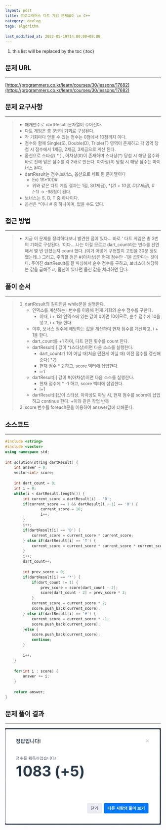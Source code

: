 ```yaml
---
layout: post
title: 프로그래머스 다트 게임 문제풀이 in C++
category: devlog
tags: algorithm

last_modified_at: 2022-05-19T14:00:00+09:00
---
```


1. this list will be replaced by the toc
{:toc}

## 문제 URL
---
[https://programmers.co.kr/learn/courses/30/lessons/17682](https://programmers.co.kr/learn/courses/30/lessons/17682)

## 문제 요구사항
---
> + 매개변수로 dartResult 문자열이 주어진다.
> + 다트 게임은 총 3번의 기회로 구성된다.
> + 각 기회마다 얻을 수 있는 점수는 0점에서 10점까지 이다.
> + 점수와 함께 Single(S), Double(D), Triple(T) 영역이 존재하고 각 영역 당첨 시 점수에서 1제곱, 2제곱, 3제곱으로 계산 된다.
> + 옵션으로 스타상(  *  ) , 아차상(#)이 존재하며 스타상(*) 당첨 시 해당 점수와 바로 전에 얻은 점수를 각 2배로 만든다. 아차상(#) 당첨 시 해당 점수는 마이너스 된다.
> + dartResult는 점수,보너스, 옵션으로 세트 된 문자열이다
>     + Ex) 1S*10D#
>     + 위와 같은 다트 게임 결과는 1점, S(1제곱), *(*2) + 10점, D(2제곱), #(*-1) -> -98점이 된다.
>  + 보너스는 S, D, T 중 하나이다.
> + 옵선은 *이나 # 중 하나이며, 없을 수도 있다.

## 접근 방법
---
> + 지금 이 문제를 정리하다보니 발견한 점이 있다... 바로 ' 다트 게임은 총 3번의 기회로 구성된다. '이다....나는 이걸 모르고 dart_count라는 변수를 선언해서 몇 번 던졌는지 count 했다..(이거 어떻게 구현할지 고민을 30분 정도 했는데..) 그리고, 주의할 점은 #(아차상)은 현재 점수만 -1을 곱한다는 것이다. 주어진 dartResult를 잘 파싱해서 순수 점수를 구하고, 보너스에 해당하는 값을 곱해주고, 옵션이 있다면 옵션 값을 처리하면 된다.

## 풀이 순서
---
> 1. dartResult의 길이만큼 while문을 실행한다.
>     + 인덱스를 계산하는 i 변수를 이용해 현재 기회의 순수 점수를 구한다.
>         + 이때,  i + 1의 인덱스에 있는 값이 0이면 10이므로, 순수 점수에 10을 넣고, i + 1을 한다.
>     + 이후, 보너스 점수에 해당하는 값을 계산하여 현재 점수를 계산하고, i + 1을 한다.
>     + dart_count를 +1 하여, 다트 던진 횟수를 count 한다.
>     + dartResult[i] 값이 *(스타상)이면 다음 소스를 실행한다.
>         + dart_count가 1이 아닐 때(처음 던진게 아닐 때) 이전 점수를 갱신해준다( *2)
>         + 현재 점수 * 2 하고, score 벡터에 삽입한다.
>         +  i+1
>     + dartResult[i] 값이 #{아차상)이면 다음 소스를 실행한다.
>         + 현재 점수에 * -1 하고, score 벡터에 삽입한다.
>         +  i+1
>     + dartResult[i]값이 스타상, 아차상도 아닐 시, 현재 점수를 score에 삽입하고 continue 한다.
>     +이와 같은 작업 반복
> 2. score 변수를 foreach문을 이용하여 answer값에 더해준다.

## 소스코드
---
~~~c++
#include <string>
#include <vector>
using namespace std;

int solution(string dartResult) {
    int answer = 0;
    vector<int> score;

    int dart_count = 0;
    int i = 0;
    while(i < dartResult.length()) {
        int current_score = dartResult[i] - '0';
        if(current_score == 1 && dartResult[i + 1] == '0') {
                current_score = 10;
                i++;
        }
        i++;
        if(dartResult[i] == 'D') {
            current_score = current_score * current_score;
        } else if(dartResult[i] == 'T') {
            current_score = current_score * current_score * current_score;
        }
        i++;
        dart_count++;

        int prev_score = 0;
        if(dartResult[i] == '*') {
            if(dart_count != 1) {
                prev_score = score[dart_count - 2];
                score[dart_count - 2] = prev_score * 2;
            }
            current_score = current_score * 2;
            score.push_back(current_score);
        } else if(dartResult[i] == '#') {
            current_score = current_score * -1;
            score.push_back(current_score);
        }else {
            score.push_back(current_score);
            continue;
        }

        i++;
    }

    for(int i : score) {
        answer += i;
    }

    return answer;
} 
~~~

## 문제 풀이 결과
---
<img src="/assets/img/post-img/algorithm/2022-05-19-pgs-DartGame/result.jpg">